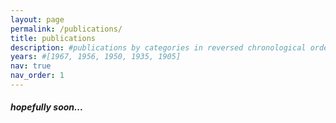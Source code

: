 ```yaml
---
layout: page
permalink: /publications/
title: publications
description: #publications by categories in reversed chronological order. generated by jekyll-scholar.
years: #[1967, 1956, 1950, 1935, 1905]
nav: true
nav_order: 1
---
```

<!-- _pages/publications.md -->
<div class="publications">

<h5>hopefully soon...</h5>
<!--
{%- for y in page.years %}
  <h2 class="year">{{y}}</h2>
  {% bibliography -f papers -q @*[year={{y}}]* %}
{% endfor %}
-->
</div>
